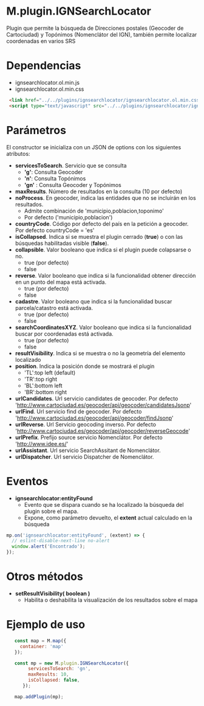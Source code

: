# M.plugin.IGNSearchLocator


Plugin que permite la búsqueda de Direcciones postales (Geocoder de Cartociudad) y Topónimos (Nomenclátor del IGN), también permite localizar coordenadas en varios SRS

# Dependencias

- ignsearchlocator.ol.min.js
- ignsearchlocator.ol.min.css

```html
 <link href="../../plugins/ignsearchlocator/ignsearchlocator.ol.min.css" rel="stylesheet" />
 <script type="text/javascript" src="../../plugins/ignsearchlocator/ignsearchlocator.ol.min.js"></script>
```

# Parámetros

El constructor se inicializa con un JSON de options con los siguientes atributos:

- **servicesToSearch**. Servicio que se consulta
  - **'g'**: Consulta Geocoder
  - **'n'**: Consulta Topónimos
  - **'gn'** : Consulta Geocoder y Topónimos
- **maxResults**. Número de resultados en la consulta (10 por defecto)
- **noProcess**. En geocoder, indica las entidades que no se incluirán en los resultados.
  - Admite combinación de 'municipio,poblacion,toponimo'
  - Por defecto ('municipio,poblacion')
- **countryCode**. Código por defecto del país en la petición a geocoder. Por defecto countryCode = 'es'
- **isCollapsed**. Indica si se muestra el plugin cerrado (**true**) o con las búsquedas habilitadas visible (**false**).
- **collapsible**. Valor booleano que indica si el plugin puede colapsarse o no.
  - true (por defecto)
  - false
- **reverse**. Valor booleano que indica si la funcionalidad obtener dirección en un punto del mapa está activada.
  - true (por defecto)
  - false
- **cadastre**. Valor booleano que indica si la funcionalidad buscar parcela/catastro está activada.
  - true (por defecto)
  - false
- **searchCoordinatesXYZ**. Valor booleano que indica si la funcionalidad buscar por coordenadas está activada.
  - true (por defecto)
  - false
- **resultVisibility**. Indica si se muestra o no la geometría del elemento localizado
- **position**. Indica la posición donde se mostrará el plugin
  - 'TL':top left (default)
  - 'TR':top right
  - 'BL':bottom left
  - 'BR':bottom right
- **urlCandidates**. Url servicio candidates de geocoder. Por defecto 'http://www.cartociudad.es/geocoder/api/geocoder/candidatesJsonp'
- **urlFind**. Url servicio find de geocoder. Por defecto 'http://www.cartociudad.es/geocoder/api/geocoder/findJsonp'
- **urlReverse**. Url Servicio geocoding inverso. Por defecto 'http://www.cartociudad.es/geocoder/api/geocoder/reverseGeocode'
- **urlPrefix**. Prefijo source servicio Nomenclátor. Por defecto 'http://www.idee.es/'
- **urlAssistant**. Url servicio SearchAssitant de Nomenclátor.
- **urlDispatcher**. Url servicio Dispatcher de Nomenclátor.

# Eventos

- **ignsearchlocator:entityFound**
  - Evento que se dispara cuando se ha localizado la búsqueda del plugin sobre el mapa.
  - Expone, como parámetro devuelto, el **extent** actual calculado en la búsqueda

```javascript
mp.on('ignsearchlocator:entityFound', (extent) => {
  // eslint-disable-next-line no-alert
  window.alert('Encontrado');
});
```

# Otros métodos

- **setResultVisibility( boolean )**
  - Habilita o deshabilita la visualización de los resultados sobre el mapa


# Ejemplo de uso

```javascript
   const map = M.map({
     container: 'map'
   });

   const mp = new M.plugin.IGNSearchLocator({
        servicesToSearch: 'gn',
        maxResults: 10,
        isCollapsed: false,
      });

   map.addPlugin(mp);
```
